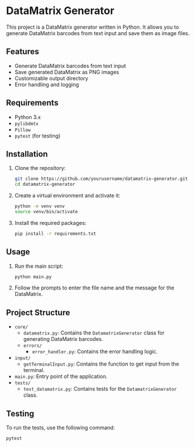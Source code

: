 # DataMatrix Generator

This project is a DataMatrix generator written in Python. It allows you to generate DataMatrix barcodes from text input and save them as image files.

## Features

- Generate DataMatrix barcodes from text input
- Save generated DataMatrix as PNG images
- Customizable output directory
- Error handling and logging

## Requirements

- Python 3.x
- `pylibdmtx`
- `Pillow`
- `pytest` (for testing)

## Installation

1. Clone the repository:
    ```sh
    git clone https://github.com/yourusername/datamatrix-generator.git
    cd datamatrix-generator
    ```

2. Create a virtual environment and activate it:
    ```sh
    python -m venv venv
    source venv/bin/activate
    ```

3. Install the required packages:
    ```sh
    pip install -r requirements.txt
    ```

## Usage

1. Run the main script:
    ```sh
    python main.py
    ```

2. Follow the prompts to enter the file name and the message for the DataMatrix.

## Project Structure

- `core/`
  - `datamatrix.py`: Contains the `DatamatrixGenerator` class for generating DataMatrix barcodes.
  - `errors/`
    - `error_handler.py`: Contains the error handling logic.
- `input/`
  - `getTerminalInput.py`: Contains the function to get input from the terminal.
- `main.py`: Entry point of the application.
- `tests/`
  - `test_datamatrix.py`: Contains tests for the `DatamatrixGenerator` class.

## Testing

To run the tests, use the following command:
```sh
pytest